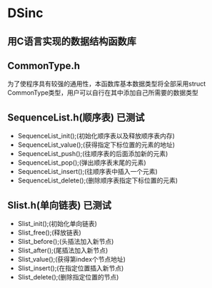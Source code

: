 # DSinc
## 用C语言实现的数据结构函数库
## CommonType.h
为了使程序具有较强的通用性，本函数库基本数据类型将全部采用struct CommonType类型，用户可以自行在其中添加自己所需要的数据类型


## SequenceList.h(顺序表)  已测试
* SequenceList_init();(初始化顺序表以及释放顺序表内存)
* SequenceList_value();(获得指定下标位置的元素的地址)
* SequenceList_push();(往顺序表的后面添加新的元素)
* SequenceList_pop();(弹出顺序表末尾的元素)
* SequenceList_insert();(往顺序表中插入一个元素)
* SequenceList_delete();(删除顺序表指定下标位置的元素)


## Slist.h(单向链表)  已测试
* Slist_init();(初始化单向链表)
* Slist_free();(释放链表)
* Slist_before();(头插法加入新节点)
* Slist_after();(尾插法加入新节点)
* Slist_value();(获得第index个节点地址)
* Slist_insert();(在指定位置插入新节点)
* Slist_delete();(删除指定位置的节点)


